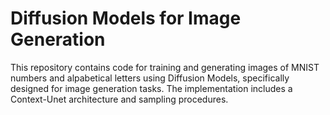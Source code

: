 # Diffusion Models for Image Generation

This repository contains code for training and generating images of MNIST numbers and alpabetical letters using Diffusion Models, specifically designed for image generation tasks. The implementation includes a Context-Unet architecture and sampling procedures.


